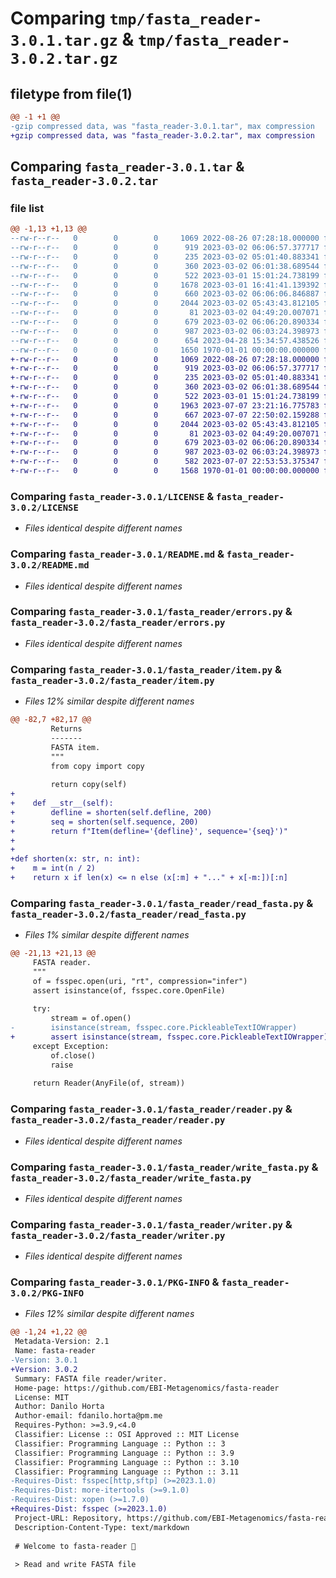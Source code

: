 # Comparing `tmp/fasta_reader-3.0.1.tar.gz` & `tmp/fasta_reader-3.0.2.tar.gz`

## filetype from file(1)

```diff
@@ -1 +1 @@
-gzip compressed data, was "fasta_reader-3.0.1.tar", max compression
+gzip compressed data, was "fasta_reader-3.0.2.tar", max compression
```

## Comparing `fasta_reader-3.0.1.tar` & `fasta_reader-3.0.2.tar`

### file list

```diff
@@ -1,13 +1,13 @@
--rw-r--r--   0        0        0     1069 2022-08-26 07:28:18.000000 fasta_reader-3.0.1/LICENSE
--rw-r--r--   0        0        0      919 2023-03-02 06:06:57.377717 fasta_reader-3.0.1/README.md
--rw-r--r--   0        0        0      235 2023-03-02 05:01:40.883341 fasta_reader-3.0.1/fasta_reader/__init__.py
--rw-r--r--   0        0        0      360 2023-03-02 06:01:38.689544 fasta_reader-3.0.1/fasta_reader/anyfile.py
--rw-r--r--   0        0        0      522 2023-03-01 15:01:24.738199 fasta_reader-3.0.1/fasta_reader/errors.py
--rw-r--r--   0        0        0     1678 2023-03-01 16:41:41.139392 fasta_reader-3.0.1/fasta_reader/item.py
--rw-r--r--   0        0        0      660 2023-03-02 06:06:06.846887 fasta_reader-3.0.1/fasta_reader/read_fasta.py
--rw-r--r--   0        0        0     2044 2023-03-02 05:43:43.812105 fasta_reader-3.0.1/fasta_reader/reader.py
--rw-r--r--   0        0        0       81 2023-03-02 04:49:20.007071 fasta_reader-3.0.1/fasta_reader/uri.py
--rw-r--r--   0        0        0      679 2023-03-02 06:06:20.890334 fasta_reader-3.0.1/fasta_reader/write_fasta.py
--rw-r--r--   0        0        0      987 2023-03-02 06:03:24.398973 fasta_reader-3.0.1/fasta_reader/writer.py
--rw-r--r--   0        0        0      654 2023-04-28 15:34:57.438526 fasta_reader-3.0.1/pyproject.toml
--rw-r--r--   0        0        0     1650 1970-01-01 00:00:00.000000 fasta_reader-3.0.1/PKG-INFO
+-rw-r--r--   0        0        0     1069 2022-08-26 07:28:18.000000 fasta_reader-3.0.2/LICENSE
+-rw-r--r--   0        0        0      919 2023-03-02 06:06:57.377717 fasta_reader-3.0.2/README.md
+-rw-r--r--   0        0        0      235 2023-03-02 05:01:40.883341 fasta_reader-3.0.2/fasta_reader/__init__.py
+-rw-r--r--   0        0        0      360 2023-03-02 06:01:38.689544 fasta_reader-3.0.2/fasta_reader/anyfile.py
+-rw-r--r--   0        0        0      522 2023-03-01 15:01:24.738199 fasta_reader-3.0.2/fasta_reader/errors.py
+-rw-r--r--   0        0        0     1963 2023-07-07 23:21:16.775783 fasta_reader-3.0.2/fasta_reader/item.py
+-rw-r--r--   0        0        0      667 2023-07-07 22:50:02.159288 fasta_reader-3.0.2/fasta_reader/read_fasta.py
+-rw-r--r--   0        0        0     2044 2023-03-02 05:43:43.812105 fasta_reader-3.0.2/fasta_reader/reader.py
+-rw-r--r--   0        0        0       81 2023-03-02 04:49:20.007071 fasta_reader-3.0.2/fasta_reader/uri.py
+-rw-r--r--   0        0        0      679 2023-03-02 06:06:20.890334 fasta_reader-3.0.2/fasta_reader/write_fasta.py
+-rw-r--r--   0        0        0      987 2023-03-02 06:03:24.398973 fasta_reader-3.0.2/fasta_reader/writer.py
+-rw-r--r--   0        0        0      582 2023-07-07 22:53:53.375347 fasta_reader-3.0.2/pyproject.toml
+-rw-r--r--   0        0        0     1568 1970-01-01 00:00:00.000000 fasta_reader-3.0.2/PKG-INFO
```

### Comparing `fasta_reader-3.0.1/LICENSE` & `fasta_reader-3.0.2/LICENSE`

 * *Files identical despite different names*

### Comparing `fasta_reader-3.0.1/README.md` & `fasta_reader-3.0.2/README.md`

 * *Files identical despite different names*

### Comparing `fasta_reader-3.0.1/fasta_reader/errors.py` & `fasta_reader-3.0.2/fasta_reader/errors.py`

 * *Files identical despite different names*

### Comparing `fasta_reader-3.0.1/fasta_reader/item.py` & `fasta_reader-3.0.2/fasta_reader/item.py`

 * *Files 12% similar despite different names*

```diff
@@ -82,7 +82,17 @@
         Returns
         -------
         FASTA item.
         """
         from copy import copy
 
         return copy(self)
+
+    def __str__(self):
+        defline = shorten(self.defline, 200)
+        seq = shorten(self.sequence, 200)
+        return f"Item(defline='{defline}', sequence='{seq}')"
+
+
+def shorten(x: str, n: int):
+    m = int(n / 2)
+    return x if len(x) <= n else (x[:m] + "..." + x[-m:])[:n]
```

### Comparing `fasta_reader-3.0.1/fasta_reader/read_fasta.py` & `fasta_reader-3.0.2/fasta_reader/read_fasta.py`

 * *Files 1% similar despite different names*

```diff
@@ -21,13 +21,13 @@
     FASTA reader.
     """
     of = fsspec.open(uri, "rt", compression="infer")
     assert isinstance(of, fsspec.core.OpenFile)
 
     try:
         stream = of.open()
-        isinstance(stream, fsspec.core.PickleableTextIOWrapper)
+        assert isinstance(stream, fsspec.core.PickleableTextIOWrapper)
     except Exception:
         of.close()
         raise
 
     return Reader(AnyFile(of, stream))
```

### Comparing `fasta_reader-3.0.1/fasta_reader/reader.py` & `fasta_reader-3.0.2/fasta_reader/reader.py`

 * *Files identical despite different names*

### Comparing `fasta_reader-3.0.1/fasta_reader/write_fasta.py` & `fasta_reader-3.0.2/fasta_reader/write_fasta.py`

 * *Files identical despite different names*

### Comparing `fasta_reader-3.0.1/fasta_reader/writer.py` & `fasta_reader-3.0.2/fasta_reader/writer.py`

 * *Files identical despite different names*

### Comparing `fasta_reader-3.0.1/PKG-INFO` & `fasta_reader-3.0.2/PKG-INFO`

 * *Files 12% similar despite different names*

```diff
@@ -1,24 +1,22 @@
 Metadata-Version: 2.1
 Name: fasta-reader
-Version: 3.0.1
+Version: 3.0.2
 Summary: FASTA file reader/writer.
 Home-page: https://github.com/EBI-Metagenomics/fasta-reader
 License: MIT
 Author: Danilo Horta
 Author-email: fdanilo.horta@pm.me
 Requires-Python: >=3.9,<4.0
 Classifier: License :: OSI Approved :: MIT License
 Classifier: Programming Language :: Python :: 3
 Classifier: Programming Language :: Python :: 3.9
 Classifier: Programming Language :: Python :: 3.10
 Classifier: Programming Language :: Python :: 3.11
-Requires-Dist: fsspec[http,sftp] (>=2023.1.0)
-Requires-Dist: more-itertools (>=9.1.0)
-Requires-Dist: xopen (>=1.7.0)
+Requires-Dist: fsspec (>=2023.1.0)
 Project-URL: Repository, https://github.com/EBI-Metagenomics/fasta-reader
 Description-Content-Type: text/markdown
 
 # Welcome to fasta-reader 👋
 
 > Read and write FASTA file
```


